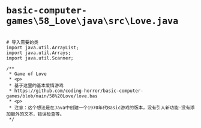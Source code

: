 # `basic-computer-games\58_Love\java\src\Love.java`

```

# 导入需要的类
import java.util.ArrayList;
import java.util.Arrays;
import java.util.Scanner;

/**
 * Game of Love
 * <p>
 * 基于这里的基本爱情游戏
 * https://github.com/coding-horror/basic-computer-games/blob/main/58%20Love/love.bas
 * <p>
 * 注意：这个想法是在Java中创建一个1970年代Basic游戏的版本，没有引入新功能-没有添加额外的文本，错误检查等。
 */

```